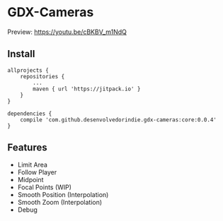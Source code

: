 # GDX-Cameras

Preview: https://youtu.be/cBKBV_m1NdQ

## Install

    allprojects {
	    repositories {
            ...
            maven { url 'https://jitpack.io' }
        }
    }
  
    dependencies {
        compile 'com.github.desenvolvedorindie.gdx-cameras:core:0.0.4'
    }

## Features

- Limit Area
- Follow Player
- Midpoint
- Focal Points (WIP)
- Smooth Position (Interpolation)
- Smooth Zoom (Interpolation)
- Debug
